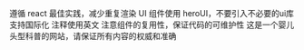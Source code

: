 遵循 react 最佳实践，减少重复渲染
UI 组件使用 heroUI，不要引入不必要的ui库
支持国际化
注释使用英文
注意组件的复用性，保证代码的可维护性
这是一个婴儿头型科普的网站，请保证所有内容的权威和准确